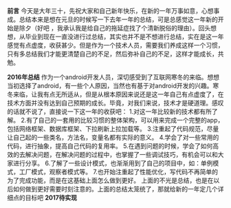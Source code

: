 **前言**
今天是大年三十，先祝大家和自己新年快乐，在新的一年万事如意，心想事成。总结本来是想在元旦的时候写一下去年一年的总结，可是总感觉这一年新的开始是除夕（好吧 ，我承认我是给自己的拖延症找了个清新脱俗的理由）。回头想想，从毕业到现在一直没进行过总结，其实也并不是不想进行总结，实在是这一年感觉有点虚度，收获甚少。但是作为一个技术人员，需要我们养成这样一个习惯，只有多总结我们才能更清楚自己的不足，然后弥补自己的不足，这样才能成长，共勉。

**2016年总结**
作为一个android开发人员，深切感受到了互联网寒冬的来临。想想当初选择了android，有一些个人原因，当然也有基于对android开发的兴趣。寒冬来临，让我有点无所适从，但是从根本原因来说还是这一年自己有点虚度了，在技术方面并没有达到自己预期的成长。毕竟，对我们来说，技术才是硬道理。感叹的话就不说了，直接说一下这一年的收获吧：
1.对这一年比较新的技术都有所了解。
2.有了自己的一套用的比较习惯的整体架构，可以用来完成一个完整的app，包括网络框架、数据库框架、下拉刷新上拉加载等。
3.注重起了代码规范，尽量让自己起的一些类名，方法名，变量名都有实际的意义。
4.学会了对一些常用的代码，进行抽象，提高自己代码的复用率。
5.在遇到问题的时候，学会了如何高效的去解决问题，在解决问题的过程中，也掌握了一些调试技巧，有机会可以和大家进行分享。
6.了解了一些设计模式，也渐渐用到了自己的项目中，如：单例模式，工厂模式，观察者模式等。
7.也开始注重起了性能优化，写代码不再简单的为了完成功能，而是在这基础上面怎么做到更好。
上面的不光是总结，也是在以后如何做到更好需要时刻注意的。上面的总结太笼统了，那就给新的一年定几个详细点的目标吧
**2017待实现**

